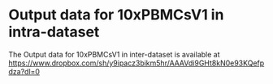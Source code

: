 # Output data for 10xPBMCsV1 in intra-dataset
The Output data for 10xPBMCsV1 in inter-dataset is available at https://www.dropbox.com/sh/y9ipacz3bikm5hr/AAAVdi9GHt8kN0e93KQefpdza?dl=0